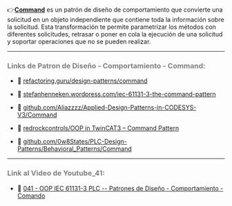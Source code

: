 👉[**Command**](https://refactoring.guru/es/design-patterns/command) es un patrón de diseño de comportamiento que convierte una solicitud en un objeto independiente que contiene toda la información sobre la solicitud. Esta transformación te permite parametrizar los métodos con diferentes solicitudes, retrasar o poner en cola la ejecución de una solicitud y soportar operaciones que no se pueden realizar.
***
### <span style="color:grey">Links de Patron de Diseño - Comportamiento - Command:</span>

- 🔗 [refactoring.guru/design-patterns/command](https://refactoring.guru/es/design-patterns/command)

- 🔗 [stefanhenneken.wordpress.com/iec-61131-3-the-command-pattern](https://stefanhenneken.wordpress.com/2016/12/07/iec-61131-3-the-command-pattern/)

- 🔗 [github.com/Aliazzzz/Applied-Design-Patterns-in-CODESYS-V3/Command](https://github.com/Aliazzzz/Applied-Design-Patterns-in-CODESYS-V3/tree/master/The%20-Command-%20Pattern)

- 🔗 [redrockcontrols/OOP in TwinCAT3 – Command Pattern](https://www.redrockcontrols.co.uk/?p=118)

- 🔗 [github.com/0w8States/PLC-Design-Patterns/Behavioral_Patterns/Command](https://github.com/0w8States/PLC-Design-Patterns/tree/master/Behavioral_Patterns/Command)

***
### <span style="color:grey">Link al Video de Youtube_41:</span>
- 🔗 [041 - OOP IEC 61131-3 PLC -- Patrones de Diseño - Comportamiento - Comando]()